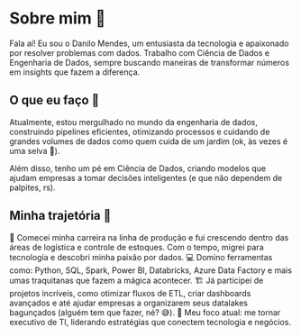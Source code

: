# Sobre mim 👋
Fala aí! Eu sou o Danilo Mendes, um entusiasta da tecnologia e apaixonado por resolver problemas com dados. Trabalho com Ciência de Dados e Engenharia de Dados, sempre buscando maneiras de transformar números em insights que fazem a diferença.

## O que eu faço 🚀
Atualmente, estou mergulhado no mundo da engenharia de dados, construindo pipelines eficientes, otimizando processos e cuidando de grandes volumes de dados como quem cuida de um jardim (ok, às vezes é uma selva 🐒).

Além disso, tenho um pé em Ciência de Dados, criando modelos que ajudam empresas a tomar decisões inteligentes (e que não dependem de palpites, rs).

## Minha trajetória 👣
🌱 Comecei minha carreira na linha de produção e fui crescendo dentro das áreas de logística e controle de estoques. Com o tempo, migrei para tecnologia e descobri minha paixão por dados.
💻 Domino ferramentas como: Python, SQL, Spark, Power BI, Databricks, Azure Data Factory e mais umas traquitanas que fazem a mágica acontecer.
🏗️ Já participei de projetos incríveis, como otimizar fluxos de ETL, criar dashboards avançados e até ajudar empresas a organizarem seus datalakes bagunçados (alguém tem que fazer, né? 😅).
🎯 Meu foco atual: me tornar executivo de TI, liderando estratégias que conectem tecnologia e negócios.

